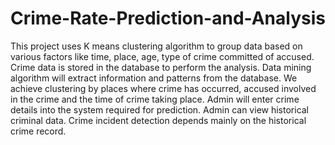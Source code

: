 # Crime-Rate-Prediction-and-Analysis

This project uses K means clustering algorithm to group data based on various factors like time, place, age, type of crime committed of accused. Crime data is stored in the database to perform the analysis. Data mining algorithm will extract information and patterns from the database. We achieve clustering by places where crime has occurred, accused involved in the crime and the time of crime taking place. Admin will enter crime details into the system required for prediction. Admin can view historical criminal data. Crime incident detection depends mainly on the historical crime record.
